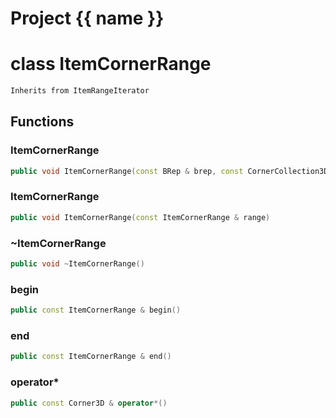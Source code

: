 <script setup>
import {useRoute} from 'vitepress'
const {path} = useRoute()
const tokens = path.split('/')
const words = tokens[2].split('-');
for (let i = 0; i < words.length; i++) {
    words[i] = words[i].charAt(0).toUpperCase() + words[i].slice(1);
    words[i] = words[i].replace('geode', 'Geode')
}
const name = words.join('-');
</script>
# Project {{ name }}

# class ItemCornerRange


```cpp
Inherits from ItemRangeIterator
```



## Functions

### ItemCornerRange

```cpp
public void ItemCornerRange(const BRep & brep, const CornerCollection3D & boundary)
```


### ItemCornerRange

```cpp
public void ItemCornerRange(const ItemCornerRange & range)
```


### ~ItemCornerRange

```cpp
public void ~ItemCornerRange()
```


### begin

```cpp
public const ItemCornerRange & begin()
```


### end

```cpp
public const ItemCornerRange & end()
```


### operator*

```cpp
public const Corner3D & operator*()
```




